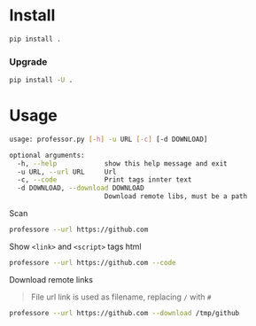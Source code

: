 # Install

```bash
pip install .
```

### Upgrade

```bash
pip install -U .
```

# Usage

```bash
usage: professor.py [-h] -u URL [-c] [-d DOWNLOAD]

optional arguments:
  -h, --help            show this help message and exit
  -u URL, --url URL     Url
  -c, --code            Print tags innter text
  -d DOWNLOAD, --download DOWNLOAD
                        Download remote libs, must be a path
```

Scan

```bash
professore --url https://github.com
```

Show `<link>` and `<script>` tags html

```bash
professore --url https://github.com --code
```

Download remote links

> File url link is used as filename, replacing `/` with `#`

```bash
professore --url https://github.com --download /tmp/github
```
